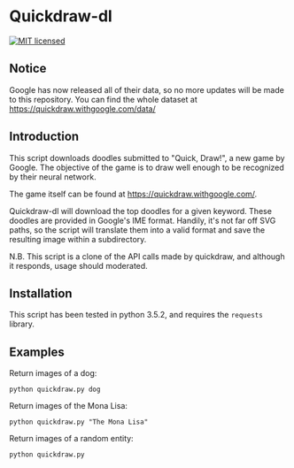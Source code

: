 # Quickdraw-dl
[![MIT licensed](https://img.shields.io/badge/license-MIT-blue.svg)](https://raw.githubusercontent.com/WilliamWCYoung/quickdraw-dl/master/LICENSE.txt)

## Notice

Google has now released all of their data, so no more updates will be made to this repository. You can find the whole dataset at https://quickdraw.withgoogle.com/data/
## Introduction

This script downloads doodles submitted to "Quick, Draw!", a new game by Google. The objective of the game is to draw well enough to be recognized by their neural network.

The game itself can be found at https://quickdraw.withgoogle.com/. 

Quickdraw-dl will download the top doodles for a given keyword. These doodles are provided in Google's IME format. Handily, it's not far off SVG paths, so the script will translate them into a valid format and save the resulting image within a subdirectory.

N.B. This script is a clone of the API calls made by quickdraw, and although it responds, usage should moderated.

## Installation

This script has been tested in python 3.5.2, and requires the ```requests``` library.

## Examples

Return images of a dog:
```
python quickdraw.py dog
```

Return images of the Mona Lisa:
```
python quickdraw.py "The Mona Lisa"
```

Return images of a random entity:
```
python quickdraw.py
```
